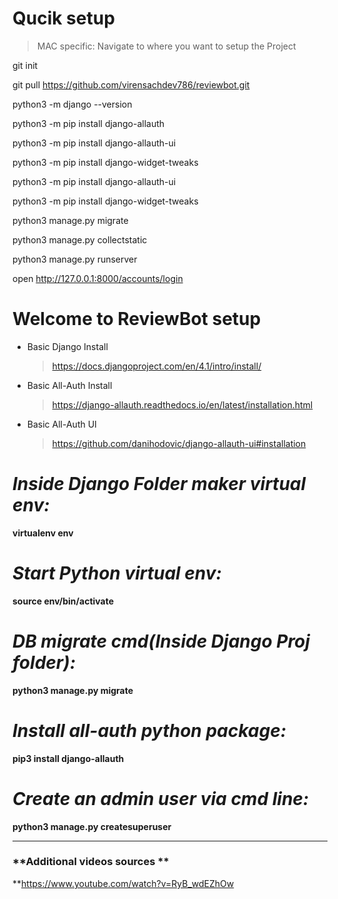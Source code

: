 # Qucik setup

>MAC specific: Navigate to where you want to setup the Project 

git init

git pull https://github.com/virensachdev786/reviewbot.git

python3 -m django --version

python3 -m pip install django-allauth

python3 -m pip install django-allauth-ui

python3 -m pip install django-widget-tweaks

python3 -m pip install django-allauth-ui

python3 -m pip install django-widget-tweaks

python3 manage.py migrate

python3 manage.py collectstatic

python3 manage.py runserver

open http://127.0.0.1:8000/accounts/login

# Welcome to ReviewBot setup

-  Basic Django Install
	> https://docs.djangoproject.com/en/4.1/intro/install/

- Basic All-Auth Install
	> https://django-allauth.readthedocs.io/en/latest/installation.html

- Basic All-Auth UI
	> https://github.com/danihodovic/django-allauth-ui#installation


# **_Inside Django Folder maker virtual env:_**

**virtualenv env**

# **_Start Python virtual env:_**

**source env/bin/activate** 

# **_DB migrate cmd(Inside Django Proj folder):_**

**python3 manage.py migrate** 

# **_Install all-auth python package:_**

**pip3 install django-allauth**

# **_Create an admin user via cmd line:_**

**python3 manage.py createsuperuser**

---

###  **__Additional videos sources__ **
**https://www.youtube.com/watch?v=RyB_wdEZhOw
